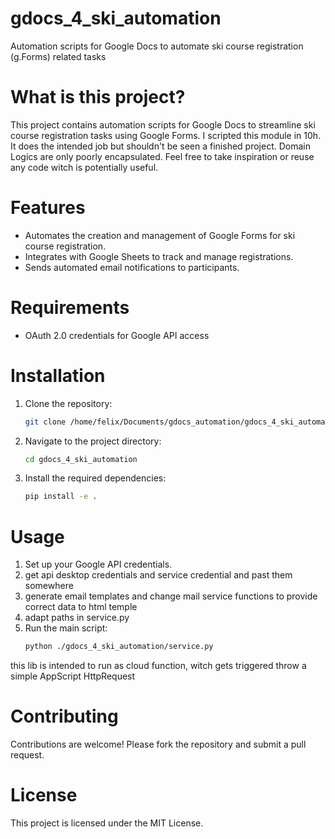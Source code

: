 # gdocs_4_ski_automation
Automation scripts for Google Docs to automate ski course registration (g.Forms) related tasks


# What is this project?

This project contains automation scripts for Google Docs to streamline ski course registration tasks using Google Forms.
I scripted this module in 10h. It does the intended job but shouldn't be seen a finished project. Domain Logics are only poorly encapsulated.
Feel free to take inspiration or reuse any code witch is potentially useful.

# Features

- Automates the creation and management of Google Forms for ski course registration.
- Integrates with Google Sheets to track and manage registrations.
- Sends automated email notifications to participants.

# Requirements

- OAuth 2.0 credentials for Google API access

# Installation

1. Clone the repository:
    ```sh
    git clone /home/felix/Documents/gdocs_automation/gdocs_4_ski_automation
    ```
2. Navigate to the project directory:
    ```sh
    cd gdocs_4_ski_automation
    ```
3. Install the required dependencies:
    ```sh
    pip install -e .
    ```

# Usage

1. Set up your Google API credentials.
2. get api desktop credentials and service credential and past them somewhere
3. generate email templates and change mail service functions to provide correct data to html temple
4. adapt paths in service.py
5. Run the main script:
    ```sh
    python ./gdocs_4_ski_automation/service.py   
    ```
this lib is intended to run as cloud function, witch gets triggered throw a simple AppScript HttpRequest



# Contributing

Contributions are welcome! Please fork the repository and submit a pull request.

# License

This project is licensed under the MIT License.